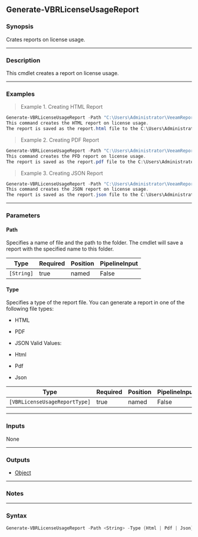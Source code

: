 Generate-VBRLicenseUsageReport
------------------------------

### Synopsis
Crates reports on license usage.

---

### Description

This cmdlet creates a report on license usage.

---

### Examples
> Example 1. Creating HTML Report

```PowerShell
Generate-VBRLicenseUsageReport -Path "C:\Users\Administrator\VeeamReports\" -Type Html
This command creates the HTML report on license usage.
The report is saved as the report.html file to the C:\Users\Administrator\VeeamReports\ folder.
```
> Example 2. Creating PDF Report

```PowerShell
Generate-VBRLicenseUsageReport -Path "C:\Users\Administrator\VeeamReports\" -Type Pdf
This command creates the PFD report on license usage.
The report is saved as the report.pdf file to the C:\Users\Administrator\VeeamReports\ folder.
```
> Example 3. Creating JSON Report

```PowerShell
Generate-VBRLicenseUsageReport -Path "C:\Users\Administrator\VeeamReports\" -Type Json
This command creates the JSON report on license usage.
The report is saved as the report.json file to the C:\Users\Administrator\VeeamReports\ folder.
```

---

### Parameters
#### **Path**
Specifies a name of file and the path to the folder. The cmdlet will save a report with the specified name to this folder.

|Type      |Required|Position|PipelineInput|
|----------|--------|--------|-------------|
|`[String]`|true    |named   |False        |

#### **Type**
Specifies a type of the report file. You can generate a report in one of the following file types:
* HTML
* PDF
* JSON
Valid Values:

* Html
* Pdf
* Json

|Type                         |Required|Position|PipelineInput|
|-----------------------------|--------|--------|-------------|
|`[VBRLicenseUsageReportType]`|true    |named   |False        |

---

### Inputs
None

---

### Outputs
* [Object](https://learn.microsoft.com/en-us/dotnet/api/System.Object)

---

### Notes

---

### Syntax
```PowerShell
Generate-VBRLicenseUsageReport -Path <String> -Type {Html | Pdf | Json} [<CommonParameters>]
```
